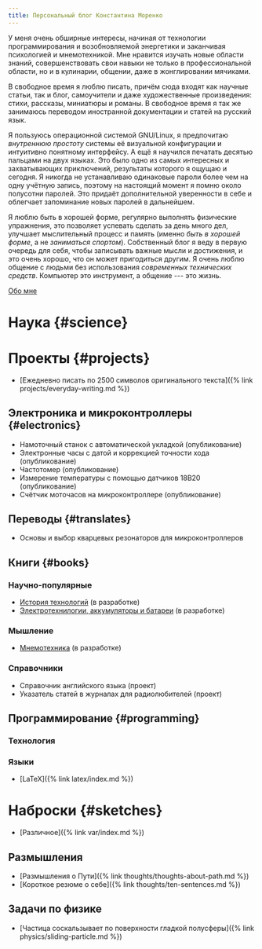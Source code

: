 ```yaml
---
title: Персональный блог Константина Моренко
---
```


У меня очень обширные интересы, начиная от технологии программирования
и возобновляемой энергетики и заканчивая психологией и мнемотехникой.
Мне нравится изучать новые области знаний, совершенствовать свои
навыки не только в профессиональной области, но и в кулинарии,
общении, даже в жонглировании мячиками.

В свободное время я люблю писать, причём сюда входят как научные
статьи, так и блог, самоучители и даже художественные произведения:
стихи, рассказы, миниатюры и романы.  В свободное время я так же
занимаюсь переводом иностранной документации и статей на русский язык.

Я пользуюсь операционной системой GNU/Linux, я предпочитаю *внутреннюю
простоту* системы её визуальной конфигурации и интуитивно понятному
интерфейсу.  А ещё я научился печатать десятью пальцами на двух
языках.  Это было одно из самых интересных и захватывающих
приключений, результаты которого я ощущаю и сегодня.  Я никогда не
устанавливаю одинаковые пароли более чем на одну учётную запись,
поэтому на настоящий момент я помню около полусотни паролей.  Это
придаёт дополнительной уверенности в себе и облегчает запоминание
новых паролей в дальнейшем.

Я люблю быть в хорошей форме, регулярно выполнять физические
упражнения, это позволяет успевать сделать за день много дел, улучшает
мыслительный процесс и память (именно *быть в хорошей форме*, а не
*заниматься спортом*).  Собственный блог я веду в первую очередь для
себя, чтобы записывать важные мысли и достижения, и это очень хорошо,
что он может пригодиться другим.  Я очень люблю общение с людьми без
использования *современных технических средств*.  Компьютер это
инструмент, а общение --- это жизнь.

[Обо мне](resume.md)

# Наука {#science}

# Проекты {#projects}

- [Ежедневно писать по 2500 символов оригинального текста]({% link projects/everyday-writing.md %})

## Электроника и микроконтроллеры {#electronics}

- Намоточный станок с автоматической укладкой (опубликование)
- Электронные часы с датой и коррекцией точности хода (опубликование)
- Частотомер (опубликование)
- Измерение температуры с помощью датчиков 18B20 (опубликование)
- Счётчик моточасов на микроконтроллере (опубликование)

## Переводы {#translates}

- Основы и выбор кварцевых резонаторов для микроконтроллеров

## Книги {#books}

### Научно-популярные

- [История технологий](https://www.gitbook.com/read/book/konstantin-morenko/istoriya-tehnologii) (в разработке)
- [Электротехнилогии, аккумуляторы и батареи](battery-info.ru) (в разработке)

### Мышление

- [Мнемотехника](https://www.gitbook.com/read/book/konstantin-morenko/mnemotehnika) (в разработке)

### Справочники

- Справочник английского языка (проект)
- Указатель статей в журналах для радиолюбителей (проект)

## Программирование {#programming}

### Технология

### Языки

- [LaTeX]({% link latex/index.md %})

# Наброски {#sketches}

- [Различное]({% link var/index.md %})

## Размышления

- [Размышления о Пути]({% link thoughts/thoughts-about-path.md %})
- [Короткое резюме о себе]({% link thoughts/ten-sentences.md %})

## Задачи по физике

- [Частица соскальзывает по поверхности гладкой полусферы]({% link physics/sliding-particle.md %})
